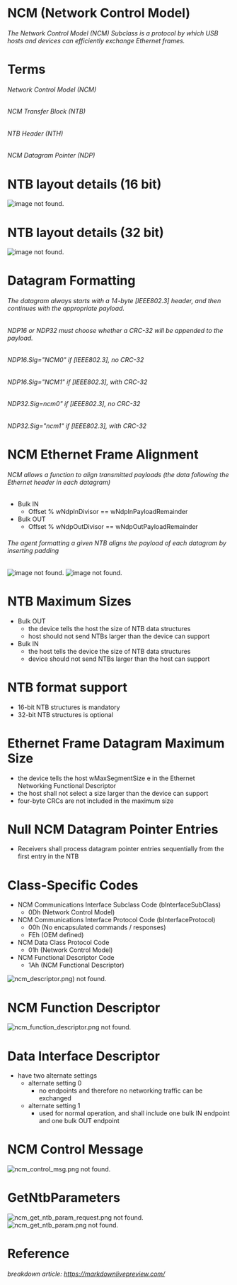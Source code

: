 # NCM (Network Control Model)
###### The Network Control Model (NCM) Subclass is a protocol by which USB hosts and devices can efficiently exchange Ethernet frames.

# Terms
###### Network Control Model (NCM)
###### NCM Transfer Block (NTB)
###### NTB Header (NTH)
###### NCM Datagram Pointer (NDP)
# NTB layout details (16 bit)
![image not found.](./img/ntb_layout_16.png)
# NTB layout details (32 bit)
![image not found.](./img/ntb_layout_32.png)

# Datagram Formatting
###### The datagram always starts with a 14-byte [IEEE802.3] header, and then continues with the appropriate payload.
###### NDP16 or NDP32 must choose whether a CRC-32 will be appended to the payload.
###### NDP16.Sig="NCM0" if [IEEE802.3], no CRC-32
###### NDP16.Sig="NCM1" if [IEEE802.3], with CRC-32
###### NDP32.Sig=ncm0" if [IEEE802.3], no CRC-32
###### NDP32.Sig="ncm1" if [IEEE802.3], with CRC-32

# NCM Ethernet Frame Alignment
###### NCM allows a function to align transmitted payloads (the data following the Ethernet header in each datagram)
- Bulk IN
  - Offset % wNdpInDivisor == wNdpInPayloadRemainder
- Bulk OUT
  - Offset % wNdpOutDivisor == wNdpOutPayloadRemainder
###### The agent formatting a given NTB aligns the payload of each datagram by inserting padding
![image not found.](./img/ncm_align_1.png)
![image not found.](./img/ncm_align_2.png)

# NTB Maximum Sizes
- Bulk OUT
  - the device tells the host the size of NTB data structures
  - host should not send NTBs larger than the device can support
- Bulk IN
  - the host tells the device the size of NTB data structures
  - device should not send NTBs larger than the host can support
# NTB format support
- 16-bit NTB structures is mandatory
- 32-bit NTB structures is optional
# Ethernet Frame Datagram Maximum Size
- the device tells the host wMaxSegmentSize e in the Ethernet Networking Functional Descriptor
- the host shall not select a size larger than the device can support
- four-byte CRCs are not included in the maximum size
# Null NCM Datagram Pointer Entries
- Receivers shall process datagram pointer entries sequentially from the first entry in the NTB
# Class-Specific Codes
- NCM Communications Interface Subclass Code (bInterfaceSubClass)
  - 0Dh (Network Control Model)
- NCM Communications Interface Protocol Code (bInterfaceProtocol)
  - 00h (No encapsulated commands / responses)
  - FEh (OEM defined)
- NCM Data Class Protocol Code
  - 01h (Network Control Model)
- NCM Functional Descriptor Code
  - 1Ah (NCM Functional Descriptor)

![ncm_descriptor.png) not found.](./img/ncm_descriptor.png)

# NCM Function Descriptor
![ncm_function_descriptor.png not found.](./img/ncm_function_descriptor.png)


# Data Interface Descriptor
- have two alternate settings
  - alternate setting 0
    - no endpoints and therefore no networking traffic can be exchanged
  - alternate setting 1
    - used for normal operation, and shall include one bulk IN endpoint and one bulk OUT endpoint

# NCM Control Message
![ncm_control_msg.png not found.](./img/ncm_control_msg.png)

# GetNtbParameters
![ncm_get_ntb_param_request.png not found.](./img/ncm_get_ntb_param_request.png)
![ncm_get_ntb_param.png not found.](./img/ncm_get_ntb_param.png)


# Reference
###### breakdown article: https://markdownlivepreview.com/
